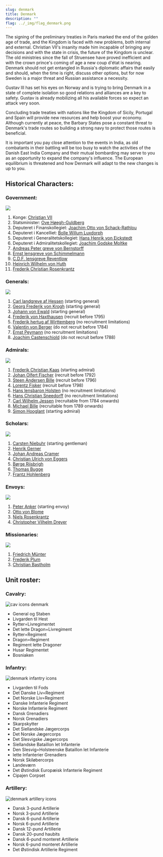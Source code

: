 ```yaml
---
slug: denmark
title: Denmark
description: ""
flag: ../_img/flag_denmark.png
---
```


The signing of the preliminary treaties in Paris marked the end of the golden age of trade, and the Kingdom is faced with new problems, both internal and external. Christian VII's insanity made him incapable of bringing any decisions and with the state in crisis, the future of the Kingdom is unclear. The old ministries since the fall of Struensee have proved inefficient and with the crown prince's coming of age a new coup d'état is nearing. Denmark should not get entangled in Russia's diplomatic affairs that easily and should, when the time is right, discuss other options, but for now Sweden is a major threat and Russian assistance a necessity.

Gustav III has set his eyes on Norway and is trying to bring Denmark in a state of complete isolation so good relations and alliances are a key to safety. Gustav is already mobilizing all his available forces so expect an attack very soon.

Concluding trade treaties with nations like the Kingdom of Sicily, Portugal and Spain will provide new resources and help boost your economy. Although currently at peace, the Barbary States pose a constant threat to Denmark's trade routes so building a strong navy to protect those routes is beneficial.

It is important you pay close attention to the events in India, as old combatants in their battling will be too busy to watch the activities of the Danish East India Company and their mutual bombarding may serve to you as an opportunity to expand the company's influence. The European equilibrium is threatened and how Denmark will adapt to the new changes is up to you.

## Historical Characters:

### Government:
![](https://steamuserimages-a.akamaihd.net/ugc/970993441112025499/8D0BA82DED24F49A6D7F21207421205255D58940/)

1. Konge: [Christian VII](https://en.wikipedia.org/wiki/Christian_VII_of_Denmark)
2. Statsminister: [Ove H&oslash;egh-Guldberg](https://en.wikipedia.org/wiki/Ove_H%C3%B8egh-Guldberg)
3. Deputeret i Finanskollegiet: [Joachim Otto von Schack-Rathlou](https://da.wikipedia.org/wiki/Joachim_Otto_Schack-Rathlou)
4. Deputeret i Kancelliet: [Bolle Willum Luxdorph](https://en.wikipedia.org/wiki/Bolle_Willum_Luxdorph)
5. Deputeret i Generalitetskollegiet: [Hans Henrik von Eickstedt](https://da.wikipedia.org/wiki/Hans_Henrik_von_Eickstedt)
6. Deputeret i Admiralitetskollegiet: [Joachim Godske Moltke](https://en.wikipedia.org/wiki/Joachim_Godske_Moltke)
7. [Andreas Peter greve von Bernstorff](https://en.wikipedia.org/wiki/Andreas_Peter_Bernstorff)
8. [Ernst lensgreve von Schimmelmann](https://en.wikipedia.org/wiki/Ernst_Heinrich_von_Schimmelmann)
9. [C.D.F. lensgreve Reventlow](https://en.wikipedia.org/wiki/Christian_Ditlev_Frederik_Reventlow)
10. [Heinrich Wilhelm von Huth](https://da.wikipedia.org/wiki/Heinrich_Wilhelm_von_Huth)
11. [Frederik Christian Rosenkrantz](https://en.wikipedia.org/wiki/Frederik_Christian_Rosenkrantz)

### Generals:
![](https://steamuserimages-a.akamaihd.net/ugc/957481546474793824/D25CD21465F4165054859E643F52C449583A1DEA/)

1. [Carl landgreve af Hessen](https://en.wikipedia.org/wiki/Prince_Charles_of_Hesse-Kassel) (starting general)
2. [Georg Frederik von Krogh](https://da.wikipedia.org/wiki/Georg_Frederik_von_Krogh_%281732-1818%29) (starting general)
3. [Johann von Ewald](https://en.wikipedia.org/wiki/Johann_Ewald) (starting general)
4. [Frederik von Haxthausen](https://en.wikipedia.org/wiki/Frederik_Gottschalk_von_Haxthausen) (recruit before 1795)
5. [Frederik hertug af Wirttemberg](https://en.wikipedia.org/wiki/Duke_William_Frederick_Philip_of_W%C3%BCrttemberg) (no recruitment limitations)
6. [Valentin von Berger](https://da.wikipedia.org/wiki/Valentin_von_Berger) (do not recruit before 1784)
7. [Ernst Peymann](https://en.wikipedia.org/wiki/Ernst_Peymann) (no recruitment limitations)
8. [Joachim Castenschiold](https://en.wikipedia.org/wiki/Joachim_Castenschiold) (do not recruit before 1788)

### Admirals:
![](https://steamuserimages-a.akamaihd.net/ugc/957481336345807282/D0AFA08236A0EA5147036C2344D3EB82B604AD3E/)

1. [Frederik Christian Kaas](https://en.wikipedia.org/wiki/Frederik_Christian_Kaas) (starting admiral)
2. [Johan Olfert Fischer](https://en.wikipedia.org/wiki/Olfert_Fischer) (recruit before 1792)
3. [Steen Andersen Bille](https://en.wikipedia.org/wiki/Steen_Andersen_Bille_(1751%E2%80%931833)) (recruit before 1796)
4. [Lorentz Fisker](https://en.wikipedia.org/wiki/Lorentz_Fisker) (recruit before 1798)
5. [Hans lensbaron Holsten](https://da.wikipedia.org/wiki/Hans_Holsten) (no recruitment limitations)
6. [Hans Christian Sneedorff](https://da.wikipedia.org/w/index.php?title=Hans_Christian_Sneedorff) (no recruitment limitations)
7. [Carl Wilhelm Jessen](https://en.wikipedia.org/wiki/Carl_Wilhelm_Jessen) (recruitable from 1784 onwards)
8. [Michael Bille](https://en.wikipedia.org/wiki/Michael_Bille) (recruitable from 1789 onwards)
9. [Simon Hooglant](https://da.wikipedia.org/wiki/Simon_Hooglant) (starting admiral)

### Scholars:
![](https://steamuserimages-a.akamaihd.net/ugc/957481546473563365/F1F890A05C84EEF94C49637D702E859D8D32A4EA/)

1. [Carsten Niebuhr](https://en.wikipedia.org/wiki/Carsten_Niebuhr) (starting gentleman)
2. [Henrik Gerner](https://da.wikipedia.org/wiki/Henrik_Gerner_%28skibskonstrukt%C3%B8r%29)
3. [Johan Andreas Cramer](https://da.wikipedia.org/wiki/Johan_Andreas_Cramer)
4. [Christian Ulrich von Eggers](https://da.wikipedia.org/wiki/Christian_Ulrich_Detlev_von_Eggers)
5. [B&oslash;rge Riisbrigh](https://da.wikipedia.org/wiki/B%C3%B8rge_Riisbrigh)
6. [Thomas Bugge](https://da.wikipedia.org/wiki/Thomas_Bugge)
7. [Frantz Hohlenberg](https://da.wikipedia.org/wiki/Frantz_Hohlenberg)

### Envoys:
![](https://steamuserimages-a.akamaihd.net/ugc/970993441111949014/307B8915367318CDC387DB7E64B8C0E9FBCDBC44/)

1. [Peter Anker](https://en.wikipedia.org/wiki/Peter_Anker) (starting envoy)
2. [Otto von Blome](https://de.wikipedia.org/wiki/Otto_von_Blome_(Diplomat,_1735))
3. [Niels Rosenkrantz](https://en.wikipedia.org/wiki/Niels_Rosenkrantz)
4. [Christopher Vilhelm Dreyer](https://da.wikipedia.org/wiki/Christopher_Vilhelm_Dreyer)

### Missionaries:
![](https://steamuserimages-a.akamaihd.net/ugc/957481546479747212/06D7FB45E1A74FBA92E3691C37D5D49406D1C1B1/)

1. [Friedrich M&uuml;nter](https://en.wikipedia.org/wiki/Friedrich_M%C3%BCnter)
2. [Frederik Plum](https://da.wikipedia.org/wiki/Frederik_Plum)
3. [Christian Bastholm](https://da.wikipedia.org/wiki/Christian_Bastholm)


## Unit roster:

### Cavalry:
![cav icons denmark](https://media.moddb.com/images/members/3/2784/2783391/profile/13.png)

* General og Staben
* Livgarden til Hest
* Rytter=Livregimentet
* Det lette Dragon=Livregiment
* Rytter=Regiment
* Dragon=Regiment
* Regiment lette Dragoner
* Husar Regimentet
* Bosniaken

### Infantry:
![denmark infantry icons](https://media.moddb.com/images/members/3/2784/2783391/profile/14.png)

* Livgarden til Fods
* Det Danske Liv=Regiment
* Det Norske Liv=Regiment
* Danske Infanterie Regiment
* Norske Infanterie Regiment
* Dansk Grenadiers
* Norsk Grenadiers
* Skarpskytter
* Det Siellandske J&aelig;gercorps
* Det Norske J&aelig;gercorps
* Det Slesvigske J&aelig;gercorps
* Siellandske Bataillon let Infanterie
* Den Slesvig=Holsteenske Bataillon let Infanterie
* lette Infanterier Grenadiers
* Norsk Skil&oslash;bercorps
* Landev&aelig;rn
* Det &Oslash;stindisk Europ&aelig;isk Infanterie Regiment
* Cipajen Corpset

### Artillery:
![denmark artillery icons](https://media.moddb.com/images/members/3/2784/2783391/profile/15.png)

* Dansk 3-pund Artillerie
* Norsk 3-pund Artillerie
* Dansk 6-pund Artillerie
* Norsk 6-pund Artillerie
* Dansk 12-pund Artillerie
* Dansk 20-pund haubits
* Dansk 6-pund monteret Artillerie
* Norsk 6-pund monteret Artillerie
* Det &Oslash;stindisk Artillerie Regiment

